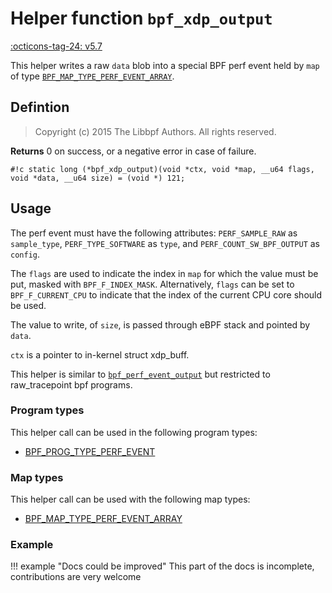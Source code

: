 # Helper function `bpf_xdp_output`

<!-- [FEATURE_TAG](bpf_xdp_output) -->
[:octicons-tag-24: v5.7](https://github.com/torvalds/linux/commit/d831ee84bfc9173eecf30dbbc2553ae81b996c60)
<!-- [/FEATURE_TAG] -->

This helper writes a raw `data` blob into a special BPF perf event held by `map` of type [`BPF_MAP_TYPE_PERF_EVENT_ARRAY`](../map-type/BPF_MAP_TYPE_PERF_EVENT_ARRAY.md).

## Defintion

> Copyright (c) 2015 The Libbpf Authors. All rights reserved.


**Returns**
0 on success, or a negative error in case of failure.

`#!c static long (*bpf_xdp_output)(void *ctx, void *map, __u64 flags, void *data, __u64 size) = (void *) 121;`

## Usage

The perf event must have the following attributes: `PERF_SAMPLE_RAW` as `sample_type`, `PERF_TYPE_SOFTWARE` as `type`, and `PERF_COUNT_SW_BPF_OUTPUT` as `config`.

The `flags` are used to indicate the index in `map` for which the value must be put, masked with `BPF_F_INDEX_MASK`. Alternatively, `flags` can be set to `BPF_F_CURRENT_CPU` to indicate that the index of the current CPU core should be used.

The value to write, of `size`, is passed through eBPF stack and pointed by `data`.

`ctx` is a pointer to in-kernel struct xdp_buff.

This helper is similar to [`bpf_perf_event_output`](bpf_perf_event_output.md) but restricted to raw_tracepoint bpf programs.

### Program types

This helper call can be used in the following program types:

 * [BPF_PROG_TYPE_PERF_EVENT](../program-type/BPF_PROG_TYPE_RAW_TRACEPOINT.md)

### Map types

This helper call can be used with the following map types:

<!-- DO NOT EDIT MANUALLY -->
<!-- [HELPER_FUNC_MAP_REF] -->
 * [BPF_MAP_TYPE_PERF_EVENT_ARRAY](../map-type/BPF_MAP_TYPE_PERF_EVENT_ARRAY.md)
<!-- [/HELPER_FUNC_MAP_REF] -->

### Example

!!! example "Docs could be improved"
    This part of the docs is incomplete, contributions are very welcome
